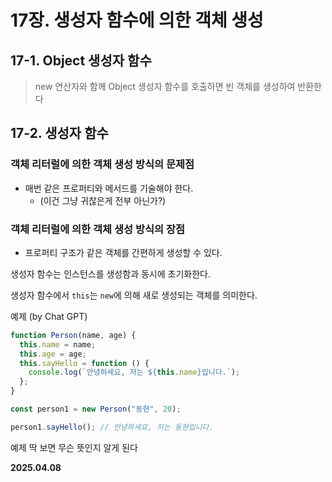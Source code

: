 # 17장. 생성자 함수에 의한 객체 생성

## 17-1. Object 생성자 함수

> new 연산자와 함께 Object 생성자 함수를 호출하면 빈 객체를 생성하여 반환한다

## 17-2. 생성자 함수

### 객체 리터럴에 의한 객체 생성 방식의 문제점

- 매번 같은 프로퍼티와 메서드를 기술해야 한다.
    - (이건 그냥 귀찮은게 전부 아닌가?)

### 객체 리터럴에 의한 객체 생성 방식의 장점

- 프로퍼티 구조가 같은 객체를 간편하게 생성할 수 있다.


생성자 함수는 인스턴스를 생성함과 동시에 초기화한다.

생성자 함수에서 `this`는 `new`에 의해 새로 생성되는 객체를 의미한다.

예제 (by Chat GPT)
```javascript
function Person(name, age) {
  this.name = name;
  this.age = age;
  this.sayHello = function () {
    console.log(`안녕하세요, 저는 ${this.name}입니다.`);
  };
}

const person1 = new Person("동현", 20);

person1.sayHello(); // 안녕하세요, 저는 동현입니다.
```
예제 딱 보면 무슨 뜻인지 알게 된다


**2025.04.08**